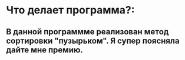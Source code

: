  # Что делает программа?:
 
 ## В данной программме реализован метод сортировки "пузырьком". Я супер поясняла дайте мне премию.
